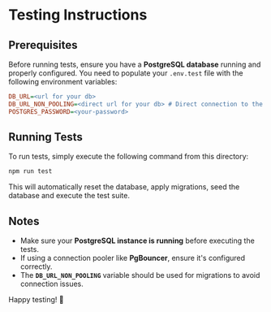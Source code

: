 # Testing Instructions

## Prerequisites

Before running tests, ensure you have a **PostgreSQL database** running and properly configured. You need to populate your `.env.test` file with the following environment variables:

```ini
DB_URL=<url for your db>
DB_URL_NON_POOLING=<direct url for your db> # Direct connection to the database. Used for migrations.
POSTGRES_PASSWORD=<your-password>
```

## Running Tests

To run tests, simply execute the following command from this directory:

```sh
npm run test
```

This will automatically reset the database, apply migrations, seed the database and execute the test suite.

## Notes

- Make sure your **PostgreSQL instance is running** before executing the tests.
- If using a connection pooler like **PgBouncer**, ensure it's configured correctly.
- The **`DB_URL_NON_POOLING`** variable should be used for migrations to avoid connection issues.

Happy testing! 🚀
